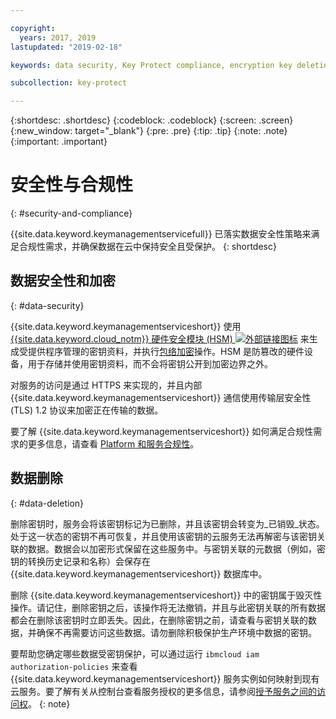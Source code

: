 ```yaml
---

copyright:
  years: 2017, 2019
lastupdated: "2019-02-18"

keywords: data security, Key Protect compliance, encryption key deletion

subcollection: key-protect

---
```


{:shortdesc: .shortdesc}
{:codeblock: .codeblock}
{:screen: .screen}
{:new_window: target="_blank"}
{:pre: .pre}
{:tip: .tip}
{:note: .note}
{:important: .important}

# 安全性与合规性
{: #security-and-compliance}

{{site.data.keyword.keymanagementservicefull}} 已落实数据安全性策略来满足合规性需求，并确保数据在云中保持安全且受保护。
{: shortdesc}

## 数据安全性和加密
{: #data-security}

{{site.data.keyword.keymanagementserviceshort}} 使用 [{{site.data.keyword.cloud_notm}} 硬件安全模块 (HSM) ![外部链接图标](../../icons/launch-glyph.svg "外部链接图标")](https://www.ibm.com/cloud/hardware-security-module) 来生成受提供程序管理的密钥资料，并执行[包络加密](/docs/services/key-protect/envelope-encryption.html)操作。HSM 是防篡改的硬件设备，用于存储并使用密钥资料，而不会将密钥公开到加密边界之外。

对服务的访问是通过 HTTPS 来实现的，并且内部 {{site.data.keyword.keymanagementserviceshort}} 通信使用传输层安全性 (TLS) 1.2 协议来加密正在传输的数据。

要了解 {{site.data.keyword.keymanagementserviceshort}} 如何满足合规性需求的更多信息，请查看 [Platform 和服务合规性](/docs/overview/security.html#compliancetable)。

## 数据删除
{: #data-deletion}

删除密钥时，服务会将该密钥标记为已删除，并且该密钥会转变为_已销毁_状态。处于这一状态的密钥不再可恢复，并且使用该密钥的云服务无法再解密与该密钥关联的数据。数据会以加密形式保留在这些服务中。与密钥关联的元数据（例如，密钥的转换历史记录和名称）会保存在 {{site.data.keyword.keymanagementserviceshort}} 数据库中。 

删除 {{site.data.keyword.keymanagementserviceshort}} 中的密钥属于毁灭性操作。请记住，删除密钥之后，该操作将无法撤销，并且与此密钥关联的所有数据都会在删除该密钥时立即丢失。因此，在删除密钥之前，请查看与密钥关联的数据，并确保不再需要访问这些数据。请勿删除积极保护生产环境中数据的密钥。 

要帮助您确定哪些数据受密钥保护，可以通过运行 `ibmcloud iam authorization-policies` 来查看 {{site.data.keyword.keymanagementserviceshort}} 服务实例如何映射到现有云服务。要了解有关从控制台查看服务授权的更多信息，请参阅[授予服务之间的访问权](/docs/iam/authorizations.html#serviceauth)。
{: note}
